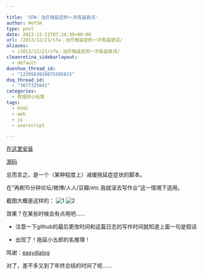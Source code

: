 ```yaml
---

title: 'SFW：治疗拖延症的一次有益尝试'
author: HeYSH
type: post
date: 2013-12-21T07:24:39+00:00
url: /2013/12/21/sfw：治疗拖延症的一次有益尝试/
aliases:
  - /2013/12/21/sfw：治疗拖延症的一次有益尝试/
cleanretina_sidebarlayout:
  - default
duoshuo_thread_id:
  - "1239563020875595815"
dsq_thread_id:
  - "3677325641"
categories:
  - 奇怪的小玩意
tags:
  - html
  - web
  - js
  - userscript

---
```

[在这里安装](https://greasyfork.org/scripts/4245-sfw)



[源码](https://github.com/heyeshuang/sfw)



总而言之，是一个（某种程度上）减缓拖延症症状的脚本。

在“再刷15分钟论坛/微博/人人/豆瓣/etc.我就滚去写作业”这一情境下适用。



截图大概是这样的：
![1](/blog/sfw1.png)
![2](/blog/sfw2.png)

效果？在某些时候会有点用吧……

- 注意一下github的最后更改时间和这篇日志的写作时间就知道上面一句是假话

- 出现了！拖延小五郎的名推理！

鸣谢：[easydialog](http://stylechen.com/easydialog-v2-0.html)

对了，差不多又到了年终总结的时间了呢……
